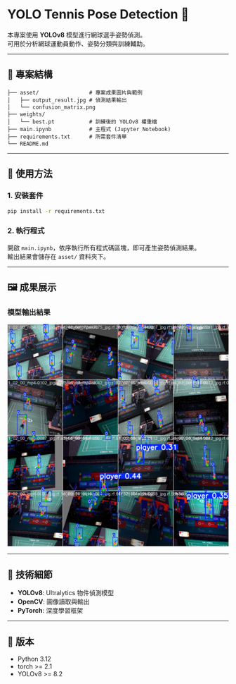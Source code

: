 # YOLO Tennis Pose Detection 🎾

本專案使用 **YOLOv8** 模型進行網球選手姿勢偵測。  
可用於分析網球運動員動作、姿勢分類與訓練輔助。

---

## 📂 專案結構
```
├── asset/                # 專案成果圖片與範例
│   ├── output_result.jpg # 偵測結果輸出
│   └── confusion_matrix.png
├── weights/
│   └── best.pt           # 訓練後的 YOLOv8 權重檔
├── main.ipynb            # 主程式 (Jupyter Notebook)
├── requirements.txt      # 所需套件清單
└── README.md
```

---

## 🚀 使用方法

### 1. 安裝套件
```bash
pip install -r requirements.txt
```

### 2. 執行程式
開啟 `main.ipynb`，依序執行所有程式碼區塊，即可產生姿勢偵測結果。  
輸出結果會儲存在 `asset/` 資料夾下。

---

## 🖼️ 成果展示
### 模型輸出結果
![output](asset/output_result.jpg)

---

## 🧰 技術細節
- **YOLOv8**: Ultralytics 物件偵測模型  
- **OpenCV**: 圖像讀取與輸出  
- **PyTorch**: 深度學習框架

---

## 📜 版本
- Python 3.12
- torch >= 2.1
- YOLOv8 >= 8.2